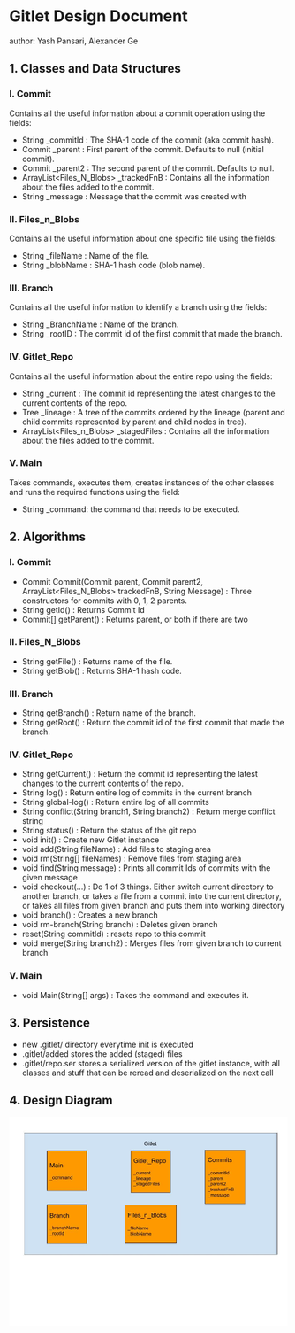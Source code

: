 # Gitlet Design Document
author: Yash Pansari, Alexander Ge

## 1. Classes and Data Structures

### I. Commit
Contains all the useful information about a commit operation using the fields:
* String _commitId : The SHA-1  code of the commit (aka commit hash).
* Commit _parent : First parent of the commit. Defaults to null (initial commit).
* Commit _parent2 : The second parent of the commit. Defaults to null.
* ArrayList<Files_N_Blobs> _trackedFnB : Contains all the information about the files added to the commit.
* String _message : Message that the commit was created with
### II. Files_n_Blobs
Contains all the useful information about one specific file using the fields:
* String _fileName : Name of the file.
* String _blobName : SHA-1 hash code (blob name).
### III. Branch
Contains all the useful information to identify a branch using the fields:
* String _BranchName : Name of the branch.
* String _rootID : The commit id of the first commit that made the branch.
### IV. Gitlet_Repo
Contains all the useful information about the entire repo using the fields:
* String _current : The commit id representing the latest changes to the current contents of the repo.
* Tree<Commit> _lineage : A tree of the commits ordered by the lineage (parent and child commits represented by parent and child nodes in tree).
* ArrayList<Files_n_Blobs> _stagedFiles : Contains all the information about the files added to the commit.

### V. Main
Takes commands, executes them, creates instances of the other classes and runs the required functions using the field:
* String _command: the command that needs to be executed.
## 2. Algorithms

### I. Commit
* Commit Commit(Commit parent, Commit parent2, ArrayList<Files_N_Blobs> trackedFnB, String Message) : Three constructors for commits with 0, 1, 2 parents.
* String getId() : Returns Commit Id
* Commit[] getParent() : Returns parent, or both if there are two
### II. Files_N_Blobs
* String getFile() : Returns name of the file.
* String getBlob() : Returns SHA-1 hash code.
### III. Branch
* String getBranch() : Return name of the branch.
* String getRoot() : Return the commit id of the first commit that made the branch.
### IV. Gitlet_Repo
* String getCurrent() : Return the commit id representing the latest changes to the current contents of the repo.
* String log() : Return entire log of commits in the current branch
* String global-log() : Return entire log of all commits
* String conflict(String branch1, String branch2) : Return merge conflict string
* String status() : Return the status of the git repo
* void init() : Create new Gitlet instance
* void add(String fileName) : Add files to staging area
* void rm(String[] fileNames) : Remove files from staging area
* void find(String message) : Prints all commit Ids of commits with the given message
* void checkout(...) : Do 1 of 3 things. Either switch current directory to another branch, or takes a file from a commit into the current directory, or takes all files from given branch and puts them into working directory
* void branch() : Creates a new branch
* void rm-branch(String branch) : Deletes given branch
* reset(String commitId) : resets repo to this commit
* void merge(String branch2) : Merges files from given branch to current branch
### V. Main
* void Main(String[] args) : Takes the command and executes it.
## 3. Persistence

* new .gitlet/ directory everytime init is executed
* .gitlet/added stores the added (staged) files
* .gitlet/repo.ser stores a serialized version of the gitlet instance, with all classes and stuff that can be reread and deserialized on the next call
## 4. Design Diagram

![](gitlet-design.png)